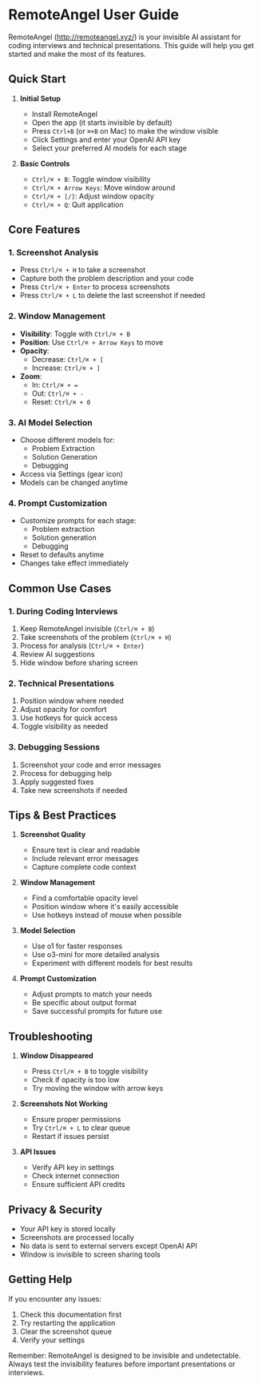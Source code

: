 # RemoteAngel User Guide

RemoteAngel (http://remoteangel.xyz/) is your invisible AI assistant for coding interviews and technical presentations. This guide will help you get started and make the most of its features.

## Quick Start

1. **Initial Setup**
   - Install RemoteAngel
   - Open the app (it starts invisible by default)
   - Press `Ctrl+B` (or `⌘+B` on Mac) to make the window visible
   - Click Settings and enter your OpenAI API key
   - Select your preferred AI models for each stage

2. **Basic Controls**
   - `Ctrl/⌘ + B`: Toggle window visibility
   - `Ctrl/⌘ + Arrow Keys`: Move window around
   - `Ctrl/⌘ + [/]`: Adjust window opacity
   - `Ctrl/⌘ + Q`: Quit application

## Core Features

### 1. Screenshot Analysis
- Press `Ctrl/⌘ + H` to take a screenshot
- Capture both the problem description and your code
- Press `Ctrl/⌘ + Enter` to process screenshots
- Press `Ctrl/⌘ + L` to delete the last screenshot if needed

### 2. Window Management
- **Visibility**: Toggle with `Ctrl/⌘ + B`
- **Position**: Use `Ctrl/⌘ + Arrow Keys` to move
- **Opacity**: 
  - Decrease: `Ctrl/⌘ + [`
  - Increase: `Ctrl/⌘ + ]`
- **Zoom**: 
  - In: `Ctrl/⌘ + =`
  - Out: `Ctrl/⌘ + -`
  - Reset: `Ctrl/⌘ + 0`

### 3. AI Model Selection
- Choose different models for:
  - Problem Extraction
  - Solution Generation
  - Debugging
- Access via Settings (gear icon)
- Models can be changed anytime

### 4. Prompt Customization
- Customize prompts for each stage:
  - Problem extraction
  - Solution generation
  - Debugging
- Reset to defaults anytime
- Changes take effect immediately

## Common Use Cases

### 1. During Coding Interviews
1. Keep RemoteAngel invisible (`Ctrl/⌘ + B`)
2. Take screenshots of the problem (`Ctrl/⌘ + H`)
3. Process for analysis (`Ctrl/⌘ + Enter`)
4. Review AI suggestions
5. Hide window before sharing screen

### 2. Technical Presentations
1. Position window where needed
2. Adjust opacity for comfort
3. Use hotkeys for quick access
4. Toggle visibility as needed

### 3. Debugging Sessions
1. Screenshot your code and error messages
2. Process for debugging help
3. Apply suggested fixes
4. Take new screenshots if needed

## Tips & Best Practices

1. **Screenshot Quality**
   - Ensure text is clear and readable
   - Include relevant error messages
   - Capture complete code context

2. **Window Management**
   - Find a comfortable opacity level
   - Position window where it's easily accessible
   - Use hotkeys instead of mouse when possible

3. **Model Selection**
   - Use o1 for faster responses
   - Use o3-mini for more detailed analysis
   - Experiment with different models for best results

4. **Prompt Customization**
   - Adjust prompts to match your needs
   - Be specific about output format
   - Save successful prompts for future use

## Troubleshooting

1. **Window Disappeared**
   - Press `Ctrl/⌘ + B` to toggle visibility
   - Check if opacity is too low
   - Try moving the window with arrow keys

2. **Screenshots Not Working**
   - Ensure proper permissions
   - Try `Ctrl/⌘ + L` to clear queue
   - Restart if issues persist

3. **API Issues**
   - Verify API key in settings
   - Check internet connection
   - Ensure sufficient API credits

## Privacy & Security

- Your API key is stored locally
- Screenshots are processed locally
- No data is sent to external servers except OpenAI API
- Window is invisible to screen sharing tools

## Getting Help

If you encounter any issues:
1. Check this documentation first
2. Try restarting the application
3. Clear the screenshot queue
4. Verify your settings

Remember: RemoteAngel is designed to be invisible and undetectable. Always test the invisibility features before important presentations or interviews. 
